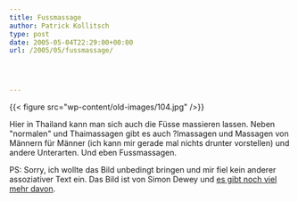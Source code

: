 ```yaml
---
title: Fussmassage
author: Patrick Kollitsch
type: post
date: 2005-05-04T22:29:00+00:00
url: /2005/05/fussmassage/




---
```

{{< figure src="wp-content/old-images/104.jpg" />}}

Hier in Thailand kann man sich auch die Füsse massieren lassen. Neben "normalen" und Thaimassagen gibt es auch ?lmassagen und Massagen von Männern für Männer (ich kann mir gerade mal nichts drunter vorstellen) und andere Unterarten. Und eben Fussmassagen.

PS: Sorry, ich wollte das Bild unbedingt bringen und mir fiel kein anderer assoziativer Text ein. Das Bild ist von Simon Dewey und [es gibt noch viel mehr davon][1].

 [1]: http://www.erasmagazine.com/jesus/galeria.shtml
